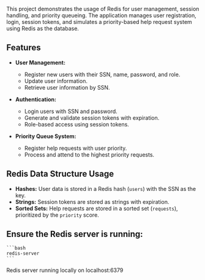 This project demonstrates the usage of Redis for user management, session handling, and priority queueing. The application manages user registration, login, session tokens, and simulates a priority-based help request system using Redis as the database.

## Features

- **User Management:**
  - Register new users with their SSN, name, password, and role.
  - Update user information.
  - Retrieve user information by SSN.

- **Authentication:**
  - Login users with SSN and password.
  - Generate and validate session tokens with expiration.
  - Role-based access using session tokens.

- **Priority Queue System:**
  - Register help requests with user priority.
  - Process and attend to the highest priority requests.

## Redis Data Structure Usage

- **Hashes:** User data is stored in a Redis hash (`users`) with the SSN as the key.
- **Strings:** Session tokens are stored as strings with expiration.
- **Sorted Sets:** Help requests are stored in a sorted set (`requests`), prioritized by the `priority` score.

## Ensure the Redis server is running:
    ```bash
    redis-server
    ```    
Redis server running locally on localhost:6379
